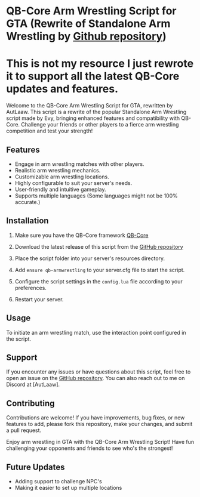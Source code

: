 # QB-Core Arm Wrestling Script for GTA (Rewrite of Standalone Arm Wrestling by [Github repository](https://forum.cfx.re/t/release-standalone-arm-wrestling/2607772))
# This is not my resource I just rewrote it to support all the latest QB-Core updates and features.

Welcome to the QB-Core Arm Wrestling Script for GTA, rewritten by AutLaaw. This script is a rewrite of the popular Standalone Arm Wrestling script made by Evy, bringing enhanced features and compatibility with QB-Core. Challenge your friends or other players to a fierce arm wrestling competition and test your strength!

## Features

- Engage in arm wrestling matches with other players.
- Realistic arm wrestling mechanics.
- Customizable arm wrestling locations.
- Highly configurable to suit your server's needs.
- User-friendly and intuitive gameplay.
- Supports multiple languages (Some languages might not be 100% accurate.)

## Installation

1. Make sure you have the QB-Core framework [QB-Core](https://github.com/qbcore-framework/qb-core)

2. Download the latest release of this script from the [GitHub repository](https://github.com/AutLaaw/qb-armwrestle)

3. Place the script folder into your server's resources directory.

4. Add `ensure qb-armwrestling` to your server.cfg file to start the script.

5. Configure the script settings in the `config.lua` file according to your preferences.

6. Restart your server.

## Usage

To initiate an arm wrestling match, use the interaction point configured in the script.

## Support

If you encounter any issues or have questions about this script, feel free to open an issue on the [GitHub repository](https://github.com/AutLaaw/qb-armwrestle). You can also reach out to me on Discord at [AutLaaw].

## Contributing

Contributions are welcome! If you have improvements, bug fixes, or new features to add, please fork this repository, make your changes, and submit a pull request.

Enjoy arm wrestling in GTA with the QB-Core Arm Wrestling Script! Have fun challenging your opponents and friends to see who's the strongest!

## Future Updates
- Adding support to challenge NPC's
- Making it easier to set up multiple locations
